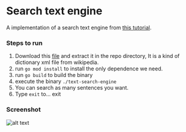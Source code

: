 # Search text engine
A implementation of a search text engine from [this tutorial](https://artem.krylysov.com/blog/2020/07/28/lets-build-a-full-text-search-engine/).

### Steps to run
1. Download this [file](https://dumps.wikimedia.org/enwiki/latest/enwiki-latest-abstract1.xml.gz) and extract it in the repo directory, It is a kind of dictionary xml file from wikipedia.
2. run `go mod install` to install the only dependence we need.
3. run `go build` to build the binary
4. execute the binary `./text-search-engine`
5. You can search as many sentences you want.
6. Type `exit` to... exit

### Screenshot
![alt text](https://raw.githubusercontent.com/vmkevv/text-search-engine/main/screenshot.png "engine running")